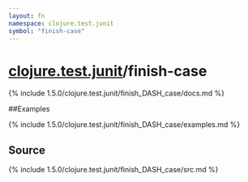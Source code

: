 ```yaml
---
layout: fn
namespace: clojure.test.junit
symbol: "finish-case"
---
```


# [clojure.test.junit](../)/finish-case

{% include 1.5.0/clojure.test.junit/finish_DASH_case/docs.md %}

##Examples

{% include 1.5.0/clojure.test.junit/finish_DASH_case/examples.md %}
## Source
{% include 1.5.0/clojure.test.junit/finish_DASH_case/src.md %}

